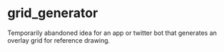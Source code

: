 # grid_generator
Temporarily abandoned idea for an app or twitter bot that generates an overlay grid for reference drawing. 
